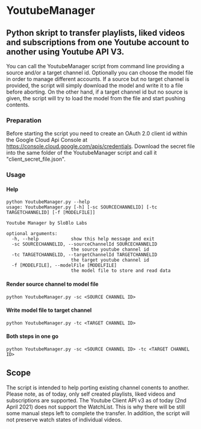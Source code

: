 # YoutubeManager
## Python skript to transfer playlists, liked videos and subscriptions from one Youtube account to another using Youtube API V3.

You can call the YoutubeManager script from command line providing a source and/or a target channel id. Optionally you can choose the model file in order to manage different accounts.
If a source but no target channel is provided, the script will simply download the model and write it to a file before aborting. On the other hand, if a target channel id but no source is given, the script will try to load the model from the file and start pushing contents.

### Preparation
Before starting the script you need to create an OAuth 2.0 client id within the Google Cloud Api Console at https://console.cloud.google.com/apis/credentials. Download the secret file into the same folder of the YoutubeManager script and call it "client_secret_file.json".

### Usage
#### Help
```
python YoutubeManager.py --help
usage: YoutubeManager.py [-h] [-sc SOURCECHANNELID] [-tc TARGETCHANNELID] [-f [MODELFILE]]

Youtube Manager by SloBlo Labs

optional arguments:
  -h, --help            show this help message and exit
  -sc SOURCECHANNELID, --sourceChannelId SOURCECHANNELID
                        the source youtube channel id
  -tc TARGETCHANNELID, --targetChannelId TARGETCHANNELID
                        the target youtube channel id
  -f [MODELFILE], --modelFile [MODELFILE]
                        the model file to store and read data
```

#### Render source channel to model file
```
python YoutubeManager.py -sc <SOURCE CHANNEL ID>
```

#### Write model file to target channel
```
python YoutubeManager.py -tc <TARGET CHANNEL ID>
```

#### Both steps in one go
```
python YoutubeManager.py -sc <SOURCE CHANNEL ID> -tc <TARGET CHANNEL ID>
```

## Scope
The script is intended to help porting existing channel conents to another. Please note, as of today, only self created playlists, liked videos and subscriptions are supported.
The Youtube Client API v3 as of today (2nd April 2021) does not support the WatchList. This is why there will be still some manual steps left to complete the transfer.
In addition, the script will not preserve watch states of individual videos.